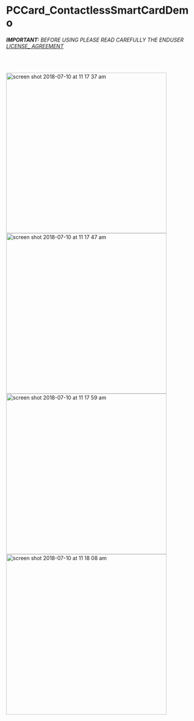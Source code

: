 # PCCard_ContactlessSmartCardDemo
###### __IMPORTANT:__ BEFORE USING PLEASE READ CAREFULLY THE ENDUSER [LICENSE_ AGREEMENT](http://link-os.github.io/Zebra_SDK_EULA.pdf)
<br />


<p float="left">

<img width="432" height=”600” alt="screen shot 2018-07-10 at 11 17 37 am" src="https://user-images.githubusercontent.com/41017424/42523303-fedb133a-8432-11e8-9293-cf5a1b75e45c.png">
<img width="432" height=”600” alt="screen shot 2018-07-10 at 11 17 47 am" src="https://user-images.githubusercontent.com/41017424/42523304-009da110-8433-11e8-80bd-25fb008ec0da.png">
<img width="432" height=”600” alt="screen shot 2018-07-10 at 11 17 59 am" src="https://user-images.githubusercontent.com/41017424/42523306-0236bf8e-8433-11e8-94f2-bd2932be24dc.png">
<img width="432" height=”600” alt="screen shot 2018-07-10 at 11 18 08 am" src="https://user-images.githubusercontent.com/41017424/42523311-03eb4e08-8433-11e8-9411-8f20ed3226cc.png">


</p>
